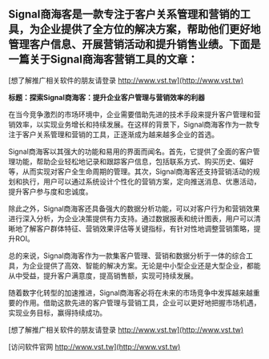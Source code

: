 ## **Signal商海客是一款专注于客户关系管理和营销的工具，为企业提供了全方位的解决方案，帮助他们更好地管理客户信息、开展营销活动和提升销售业绩。下面是一篇关于Signal商海客营销工具的文章：**

[想了解推广相关软件的朋友请登录 http://www.vst.tw](http://www.vst.tw)

**标题：探索Signal商海客：提升企业客户管理与营销效率的利器**

在当今竞争激烈的市场环境中，企业需要借助先进的技术手段来提升客户管理和营销效率，以实现业务增长和持续发展。在这样的背景下，Signal商海客作为一款专注于客户关系管理和营销的工具，正逐渐成为越来越多企业的首选。

Signal商海客以其强大的功能和易用的界面而闻名。首先，它提供了全面的客户管理功能，帮助企业轻松地记录和跟踪客户信息，包括联系方式、购买历史、偏好等，从而实现对客户全生命周期的管理。其次，Signal商海客还支持营销活动的规划和执行，用户可以通过系统设计个性化的营销方案，定向推送消息、优惠活动，提升客户参与度和忠诚度。

除此之外，Signal商海客还具备强大的数据分析功能，可以对客户行为和营销效果进行深入分析，为企业决策提供有力支持。通过数据报表和统计图表，用户可以清晰地了解客户群体特征、营销效果评估等关键指标，有针对性地调整营销策略，提升ROI。

总的来说，Signal商海客作为一款集客户管理、营销和数据分析于一体的综合工具，为企业提供了高效、智能的解决方案。无论是中小型企业还是大型企业，都能从中受益，提升客户满意度，提高销售额，实现可持续发展。

随着数字化转型的加速推进，Signal商海客必将在未来的市场竞争中发挥越来越重要的作用。借助这款先进的客户管理与营销工具，企业可以更好地把握市场机遇，实现业务目标，赢得持续成功。

[想了解推广相关软件的朋友请登录 http://www.vst.tw](http://www.vst.tw)


[访问软件官网 http://www.vst.tw](http://www.vst.tw)
